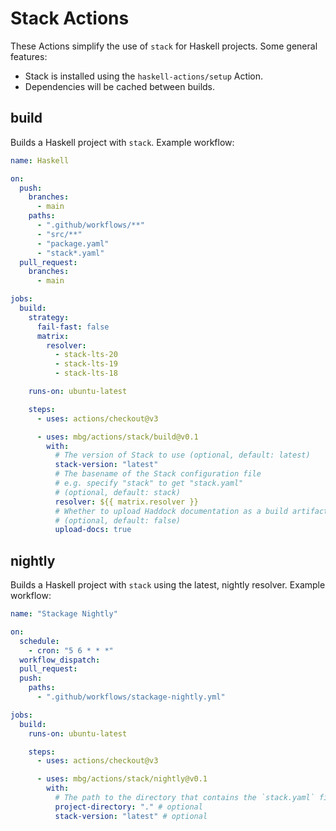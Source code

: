 # Stack Actions

These Actions simplify the use of `stack` for Haskell projects. Some general features:

- Stack is installed using the `haskell-actions/setup` Action.
- Dependencies will be cached between builds.

## build

Builds a Haskell project with `stack`. Example workflow:

```yaml
name: Haskell

on:
  push:
    branches:
      - main
    paths:
      - ".github/workflows/**"
      - "src/**"
      - "package.yaml"
      - "stack*.yaml"
  pull_request:
    branches:
      - main

jobs:
  build:
    strategy:
      fail-fast: false
      matrix:
        resolver:
          - stack-lts-20
          - stack-lts-19
          - stack-lts-18

    runs-on: ubuntu-latest

    steps:
      - uses: actions/checkout@v3

      - uses: mbg/actions/stack/build@v0.1
        with:
          # The version of Stack to use (optional, default: latest)
          stack-version: "latest"
          # The basename of the Stack configuration file
          # e.g. specify "stack" to get "stack.yaml"
          # (optional, default: stack)
          resolver: ${{ matrix.resolver }}
          # Whether to upload Haddock documentation as a build artifact
          # (optional, default: false)
          upload-docs: true
```

## nightly

Builds a Haskell project with `stack` using the latest, nightly resolver. Example workflow:

```yaml
name: "Stackage Nightly"

on:
  schedule:
    - cron: "5 6 * * *"
  workflow_dispatch:
  pull_request:
  push:
    paths:
      - ".github/workflows/stackage-nightly.yml"

jobs:
  build:
    runs-on: ubuntu-latest

    steps:
      - uses: actions/checkout@v3

      - uses: mbg/actions/stack/nightly@v0.1
        with:
          # The path to the directory that contains the `stack.yaml` file
          project-directory: "." # optional
          stack-version: "latest" # optional
```
